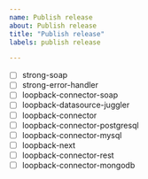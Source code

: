 ```yaml
---
name: Publish release
about: Publish release
title: "Publish release"
labels: publish release

---
```


- [ ] strong-soap
- [ ] strong-error-handler
- [ ] loopback-connector-soap
- [ ] loopback-datasource-juggler
- [ ] loopback-connector
- [ ] loopback-connector-postgresql
- [ ] loopback-connector-mysql
- [ ] loopback-next
- [ ] loopback-connector-rest
- [ ] loopback-connector-mongodb
